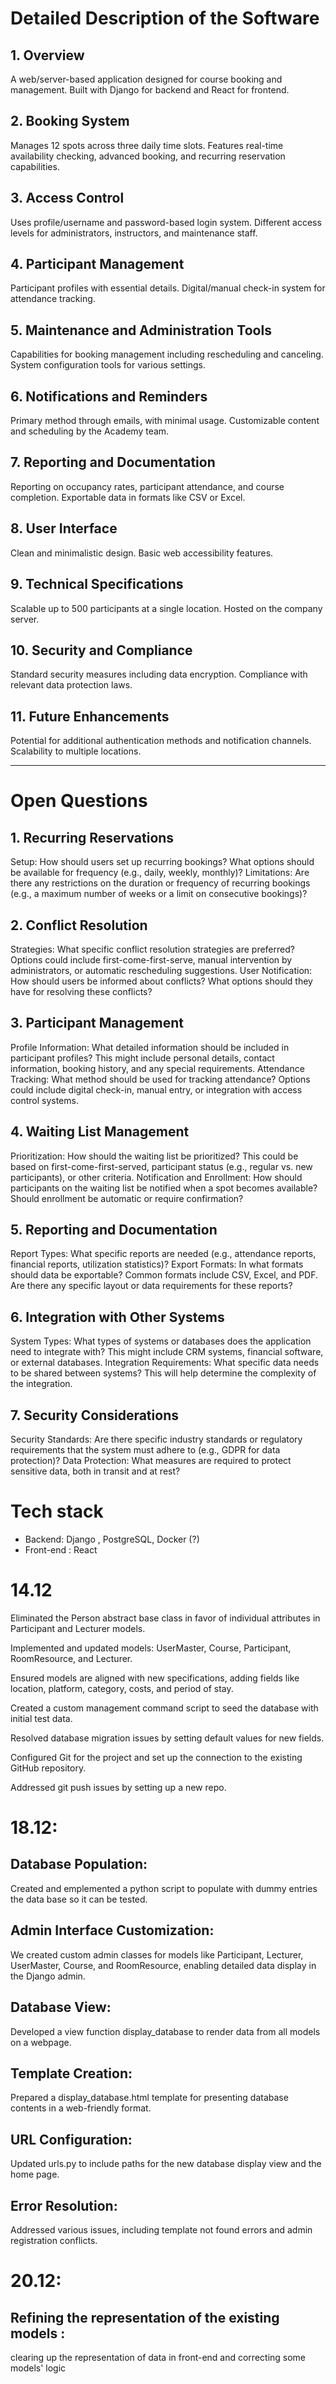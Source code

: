 # Detailed Description of the Software

## 1. Overview
A web/server-based application designed for course booking and management.
Built with Django for backend and React for frontend.


## 2. Booking System
Manages 12 spots across three daily time slots.
Features real-time availability checking, advanced booking, and recurring reservation capabilities.


## 3. Access Control
Uses profile/username and password-based login system.
Different access levels for administrators, instructors, and maintenance staff.


## 4. Participant Management
Participant profiles with essential details.
Digital/manual check-in system for attendance tracking.


## 5. Maintenance and Administration Tools
Capabilities for booking management including rescheduling and canceling.
System configuration tools for various settings.


## 6. Notifications and Reminders
Primary method through emails, with minimal usage.
Customizable content and scheduling by the Academy team.


## 7. Reporting and Documentation
Reporting on occupancy rates, participant attendance, and course completion.
Exportable data in formats like CSV or Excel.


## 8. User Interface
Clean and minimalistic design.
Basic web accessibility features.


## 9. Technical Specifications
Scalable up to 500 participants at a single location.
Hosted on the company server.


## 10. Security and Compliance
Standard security measures including data encryption.
Compliance with relevant data protection laws.


## 11. Future Enhancements
Potential for additional authentication methods and notification channels.
Scalability to multiple locations.


--------------------

# Open Questions

## 1. Recurring Reservations
Setup: How should users set up recurring bookings? What options should be available for frequency (e.g., daily, weekly, monthly)?
Limitations: Are there any restrictions on the duration or frequency of recurring bookings (e.g., a maximum number of weeks or a limit on consecutive bookings)?

## 2. Conflict Resolution
Strategies: What specific conflict resolution strategies are preferred? Options could include first-come-first-serve, manual intervention by administrators, or automatic rescheduling suggestions.
User Notification: How should users be informed about conflicts? What options should they have for resolving these conflicts?

## 3. Participant Management
Profile Information: What detailed information should be included in participant profiles? This might include personal details, contact information, booking history, and any special requirements.
Attendance Tracking: What method should be used for tracking attendance? Options could include digital check-in, manual entry, or integration with access control systems.

## 4. Waiting List Management
Prioritization: How should the waiting list be prioritized? This could be based on first-come-first-served, participant status (e.g., regular vs. new participants), or other criteria.
Notification and Enrollment: How should participants on the waiting list be notified when a spot becomes available? Should enrollment be automatic or require confirmation?

## 5. Reporting and Documentation
Report Types: What specific reports are needed (e.g., attendance reports, financial reports, utilization statistics)?
Export Formats: In what formats should data be exportable? Common formats include CSV, Excel, and PDF. Are there any specific layout or data requirements for these reports?

## 6. Integration with Other Systems
System Types: What types of systems or databases does the application need to integrate with? This might include CRM systems, financial software, or external databases.
Integration Requirements: What specific data needs to be shared between systems? This will help determine the complexity of the integration.

## 7. Security Considerations
Security Standards: Are there specific industry standards or regulatory requirements that the system must adhere to (e.g., GDPR for data protection)?
Data Protection: What measures are required to protect sensitive data, both in transit and at rest?




# Tech stack 
 - Backend: Django , PostgreSQL, Docker (?) 
 - Front-end : React


# 14.12 

Eliminated the Person abstract base class in favor of individual attributes in Participant and Lecturer models.

Implemented and updated models: UserMaster, Course, Participant, RoomResource, and Lecturer.

Ensured models are aligned with new specifications, adding fields like location, platform, category, costs, and period of stay.

Created a custom management command script to seed the database with initial test data.

Resolved database migration issues by setting default values for new fields.

Configured Git for the project and set up the connection to the existing GitHub repository.

Addressed git push issues by setting up a new repo.


# 18.12: 

## Database Population: 
Created and emplemented a python script to populate with dummy entries the data base so it can be tested.

## Admin Interface Customization: 
We created custom admin classes for models like Participant, Lecturer, UserMaster, Course, and RoomResource, enabling detailed data display in the Django admin.

## Database View:
Developed a view function display_database to render data from all models on a webpage.

## Template Creation: 
Prepared a display_database.html template for presenting database contents in a web-friendly format.

## URL Configuration: 
Updated urls.py to include paths for the new database display view and the home page.

## Error Resolution: 
Addressed various issues, including template not found errors and admin registration conflicts. 


# 20.12: 

## Refining  the representation of the existing models : 
clearing up the representation of data in front-end and correcting some models' logic


